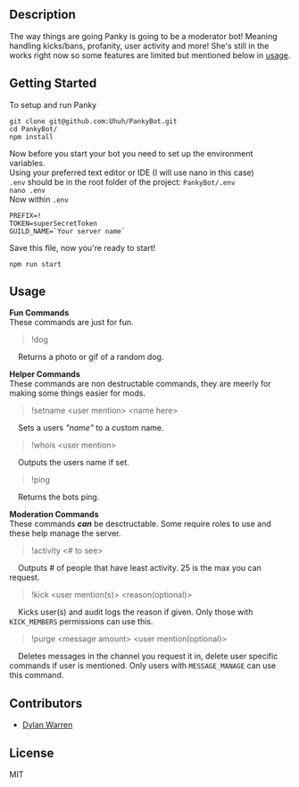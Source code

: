 ## Description

The way things are going Panky is going to be a moderator bot! Meaning handling kicks/bans, profanity, user activity and more!
She's still in the works right now so some features are limited but mentioned below in [usage](#usage).

## Getting Started

To setup and run Panky

`git clone git@github.com:Uhuh/PankyBot.git` <br>
`cd PankyBot/` <br>
`npm install` <br>

Now before you start your bot you need to set up the environment variables. <br>
Using your preferred text editor or IDE (I will use nano in this case) <br>
`.env` should be in the root folder of the project: `PankyBot/.env` <br>
`nano .env` <br>
Now within `.env` <br>
```
PREFIX=!
TOKEN=superSecretToken
GUILD_NAME=`Your server name`
```
Save this file, now you're ready to start!

`npm run start` <br>

## Usage
**Fun Commands** <br>
These commands are just for fun.

> !dog <br>

&nbsp;&nbsp;&nbsp;&nbsp;Returns a photo or gif of a random dog.


**Helper Commands** <br>
These commands are non destructable commands, they are meerly for making some things easier for mods.

> !setname \<user mention> \<name here> <br>
  
&nbsp;&nbsp;&nbsp;&nbsp;Sets a users _"name"_ to a custom name.<br>
> !whois \<user mention> <br>
  
&nbsp;&nbsp;&nbsp;&nbsp;Outputs the users name if set. <br>
> !ping
  
&nbsp;&nbsp;&nbsp;&nbsp;Returns the bots ping.
  
  
**Moderation Commands** <br>
These commands **_can_** be desctructable. Some require roles to use and these help manage the server.

> !activity <# to see> <br>
  
&nbsp;&nbsp;&nbsp;&nbsp;Outputs # of people that have least activity. 25 is the max you can request. <br>
> !kick \<user mention(s)> \<reason(optional)> <br>
  
&nbsp;&nbsp;&nbsp;&nbsp;Kicks user(s) and audit logs the reason if given. Only those with `KICK_MEMBERS` permissions can use this. <br>
> !purge \<message amount> \<user mention(optional)> <br>

&nbsp;&nbsp;&nbsp;&nbsp;Deletes messages in the channel you request it in, delete user specific commands if user is mentioned. Only users with `MESSAGE_MANAGE` can use this command.

## Contributors

- [Dylan Warren](https://github.com/Uhuh)

## License

MIT
